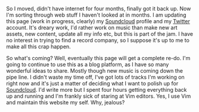 <!-- 
.. link: 
.. description:I moved! 
.. tags: Blog, Update, news
.. date: 2014/05/06 13:36:08
.. title: Moved On
.. slug: moved-on
-->

So I moved, didn't have internet for four months, finally got it back up. Now I'm sorting through web stuff I haven't looked at in months. I am updating this page (work in progress, clearly) my [Soundcloud](https://soundcloud.com/al_hacha) profile and my [Twitter](https://twitter.com/al_hacha) account. It's dreary work, I'd rather work on music than make new art assets, new content, update all my info etc, but this is part of the jam. I have no interest in trying to find a record company, so I suppose it's up to me to make all this crap happen. 

So what's coming? Well, eventually this page will get a complete re-do. I'm going to continue to use this as a blog platform, as I have so many wonderful ideas to share. Mostly though new music is coming down the pipe line. I didn't waste my time off, I've got lots of tracks I'm working on right now and it's just a matter of deciding what I want to polish up for [Soundcloud](https://soundcloud.com/al_hacha). I'd write more but I spent four hours getting everything back up and running and I'm frankly sick of staring at Vim editors. Yes, I use Vim and maintain this website my self. Why, jealous?
